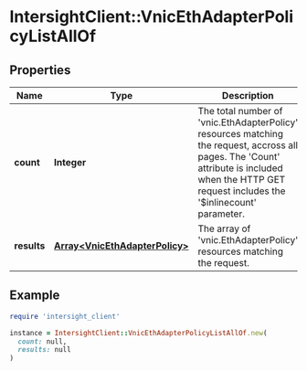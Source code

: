 # IntersightClient::VnicEthAdapterPolicyListAllOf

## Properties

| Name | Type | Description | Notes |
| ---- | ---- | ----------- | ----- |
| **count** | **Integer** | The total number of &#39;vnic.EthAdapterPolicy&#39; resources matching the request, accross all pages. The &#39;Count&#39; attribute is included when the HTTP GET request includes the &#39;$inlinecount&#39; parameter. | [optional] |
| **results** | [**Array&lt;VnicEthAdapterPolicy&gt;**](VnicEthAdapterPolicy.md) | The array of &#39;vnic.EthAdapterPolicy&#39; resources matching the request. | [optional] |

## Example

```ruby
require 'intersight_client'

instance = IntersightClient::VnicEthAdapterPolicyListAllOf.new(
  count: null,
  results: null
)
```

